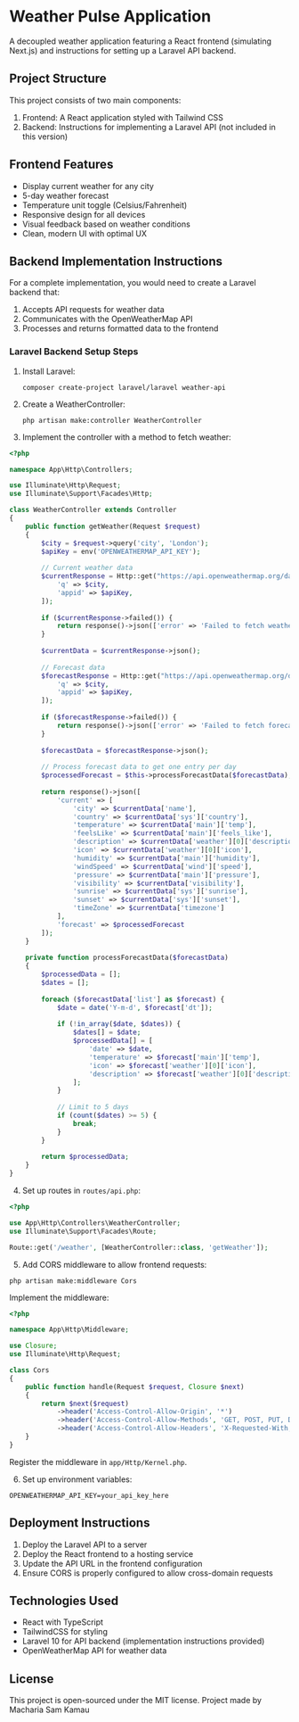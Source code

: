 
# Weather Pulse Application

A decoupled weather application featuring a React frontend (simulating Next.js) and instructions for setting up a Laravel API backend.

## Project Structure

This project consists of two main components:

1. Frontend: A React application styled with Tailwind CSS
2. Backend: Instructions for implementing a Laravel API (not included in this version)

## Frontend Features

- Display current weather for any city
- 5-day weather forecast
- Temperature unit toggle (Celsius/Fahrenheit)
- Responsive design for all devices
- Visual feedback based on weather conditions
- Clean, modern UI with optimal UX

## Backend Implementation Instructions

For a complete implementation, you would need to create a Laravel backend that:

1. Accepts API requests for weather data
2. Communicates with the OpenWeatherMap API
3. Processes and returns formatted data to the frontend

### Laravel Backend Setup Steps

1. Install Laravel:
   ```
   composer create-project laravel/laravel weather-api
   ```

2. Create a WeatherController:
   ```
   php artisan make:controller WeatherController
   ```

3. Implement the controller with a method to fetch weather:

```php
<?php

namespace App\Http\Controllers;

use Illuminate\Http\Request;
use Illuminate\Support\Facades\Http;

class WeatherController extends Controller
{
    public function getWeather(Request $request)
    {
        $city = $request->query('city', 'London');
        $apiKey = env('OPENWEATHERMAP_API_KEY');
        
        // Current weather data
        $currentResponse = Http::get("https://api.openweathermap.org/data/2.5/weather", [
            'q' => $city,
            'appid' => $apiKey,
        ]);
        
        if ($currentResponse->failed()) {
            return response()->json(['error' => 'Failed to fetch weather data'], 422);
        }
        
        $currentData = $currentResponse->json();
        
        // Forecast data
        $forecastResponse = Http::get("https://api.openweathermap.org/data/2.5/forecast", [
            'q' => $city,
            'appid' => $apiKey,
        ]);
        
        if ($forecastResponse->failed()) {
            return response()->json(['error' => 'Failed to fetch forecast data'], 422);
        }
        
        $forecastData = $forecastResponse->json();
        
        // Process forecast data to get one entry per day
        $processedForecast = $this->processForecastData($forecastData);
        
        return response()->json([
            'current' => [
                'city' => $currentData['name'],
                'country' => $currentData['sys']['country'],
                'temperature' => $currentData['main']['temp'],
                'feelsLike' => $currentData['main']['feels_like'],
                'description' => $currentData['weather'][0]['description'],
                'icon' => $currentData['weather'][0]['icon'],
                'humidity' => $currentData['main']['humidity'],
                'windSpeed' => $currentData['wind']['speed'],
                'pressure' => $currentData['main']['pressure'],
                'visibility' => $currentData['visibility'],
                'sunrise' => $currentData['sys']['sunrise'],
                'sunset' => $currentData['sys']['sunset'],
                'timeZone' => $currentData['timezone']
            ],
            'forecast' => $processedForecast
        ]);
    }
    
    private function processForecastData($forecastData)
    {
        $processedData = [];
        $dates = [];
        
        foreach ($forecastData['list'] as $forecast) {
            $date = date('Y-m-d', $forecast['dt']);
            
            if (!in_array($date, $dates)) {
                $dates[] = $date;
                $processedData[] = [
                    'date' => $date,
                    'temperature' => $forecast['main']['temp'],
                    'icon' => $forecast['weather'][0]['icon'],
                    'description' => $forecast['weather'][0]['description']
                ];
            }
            
            // Limit to 5 days
            if (count($dates) >= 5) {
                break;
            }
        }
        
        return $processedData;
    }
}
```

4. Set up routes in `routes/api.php`:

```php
<?php

use App\Http\Controllers\WeatherController;
use Illuminate\Support\Facades\Route;

Route::get('/weather', [WeatherController::class, 'getWeather']);
```

5. Add CORS middleware to allow frontend requests:

```
php artisan make:middleware Cors
```

Implement the middleware:

```php
<?php

namespace App\Http\Middleware;

use Closure;
use Illuminate\Http\Request;

class Cors
{
    public function handle(Request $request, Closure $next)
    {
        return $next($request)
            ->header('Access-Control-Allow-Origin', '*')
            ->header('Access-Control-Allow-Methods', 'GET, POST, PUT, DELETE, OPTIONS')
            ->header('Access-Control-Allow-Headers', 'X-Requested-With, Content-Type, X-Token-Auth, Authorization');
    }
}
```

Register the middleware in `app/Http/Kernel.php`.

6. Set up environment variables:

```
OPENWEATHERMAP_API_KEY=your_api_key_here
```

## Deployment Instructions

1. Deploy the Laravel API to a server
2. Deploy the React frontend to a hosting service
3. Update the API URL in the frontend configuration
4. Ensure CORS is properly configured to allow cross-domain requests

## Technologies Used

- React with TypeScript
- TailwindCSS for styling
- Laravel 10 for API backend (implementation instructions provided)
- OpenWeatherMap API for weather data

## License

This project is open-sourced under the MIT license.
Project made by Macharia Sam Kamau

